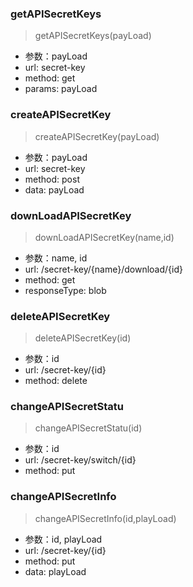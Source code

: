 ### getAPISecretKeys
> getAPISecretKeys(payLoad)
- 参数：payLoad
- url: secret-key
- method: get
- params: payLoad

### createAPISecretKey
> createAPISecretKey(payLoad)
- 参数：payLoad
- url: secret-key
- method: post
- data: payLoad

### downLoadAPISecretKey
> downLoadAPISecretKey(name,id)
- 参数：name, id
- url: /secret-key/{name}/download/{id}
- method: get
- responseType: blob

### deleteAPISecretKey
> deleteAPISecretKey(id)
- 参数：id
- url: /secret-key/{id}
- method: delete

### changeAPISecretStatu
> changeAPISecretStatu(id)
- 参数：id
- url: /secret-key/switch/{id}
- method: put

### changeAPISecretInfo
> changeAPISecretInfo(id,playLoad)
- 参数：id, playLoad
- url: /secret-key/{id}
- method: put
- data: playLoad

